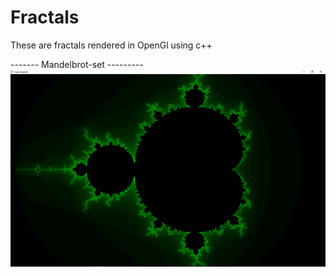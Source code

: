 # Fractals
These are fractals rendered in OpenGl using c++ 

------- Mandelbrot-set ---------
![Alt text](https://github.com/Duje1/Fractals---OpenGL/blob/master/Screenshots/Screenshot%20(113).png "Mandelbrot-set")
